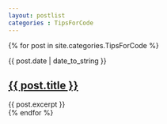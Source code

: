 ```yaml
---
layout: postlist
categories : TipsForCode
---
```


{% for post in site.categories.TipsForCode %}
  <div class="postlist">
    <p class="postlist__date">{{ post.date | date_to_string }}</p>
    <h2 class="postlist__title"><a href="{{ post.url | relative_url }}">{{ post.title }}</a></h2>
    <div class="postlist__excerpt">{{ post.excerpt }}</div>
  </div>
{% endfor %}

